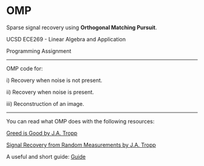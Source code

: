 # OMP

Sparse signal recovery using **Orthogonal Matching Pursuit**.


UCSD ECE269 - Linear Algebra and Application


Programming Assignment

---
OMP code for:

i) Recovery when noise is not present.

ii) Recovery when noise is present.

iii) Reconstruction of an image.

---

You can read what OMP does with the following resources:


[Greed is Good by J.A. Tropp](https://ieeexplore.ieee.org/document/1337101)


[Signal Recovery from Random Measurements by J.A. Tropp](http://www.stat.yale.edu/~snn7/courses/stat679fa13/references/omptrogil.pdf)


A useful and short guide:
[Guide](https://kore76.files.wordpress.com/2014/10/tutorial_orthogonal_matching_pursuit_mod2.pdf)
